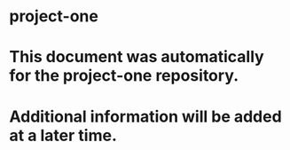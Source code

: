# project-one
# This document was automatically for the project-one repository.  
# Additional information will be added at a later time.

